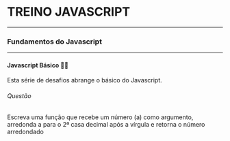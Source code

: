 # TREINO JAVASCRIPT #
---
### Fundamentos do Javascript ###
---
#### Javascript Básico 👨‍💻
Esta série de desafios abrange o básico do Javascript.
###### Questão
Escreva uma função que recebe um número (a) como argumento, arredonda a para o 2ª casa decimal após a vírgula e retorna o número arredondado